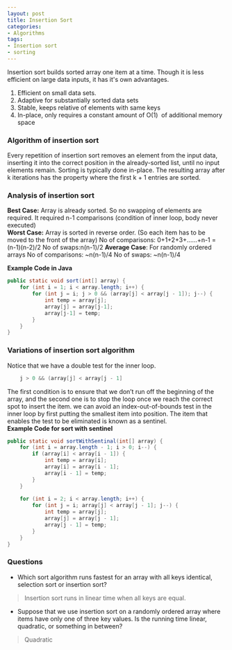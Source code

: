 ```yaml
---
layout: post
title: Insertion Sort
categories:
- Algorithms
tags:
- Insertion sort
- sorting
---
```


Insertion sort builds sorted array one item at a time. Though it is less efficient on large data inputs, it has it's own advantages.

1. Efficient on small data sets.
2. Adaptive for substantially sorted data sets
3. Stable, keeps relative of elements with same keys
4. In-place, only requires a constant amount of O(1)  of additional memory space

### Algorithm of insertion sort

Every repetition of insertion sort removes an element from the input data, inserting it into the correct position in the already-sorted list, until no input elements remain. Sorting is typically done in-place. The resulting array after k iterations has the property where the first k + 1 entries are sorted.

### Analysis of insertion sort
**Best Case:** Array is already sorted. So no swapping of elements are required. It required n-1 comparisons (condition of inner loop, body never executed)  
**Worst Case:** Array is sorted in reverse order. (So each item has to be moved to the front of the array)
No of comparisons: 0+1+2+3+......+n-1 = (n-1)(n-2)/2
No of swaps:n(n-1)/2
**Average Case**: For randomly ordered arrays
No of comparisons: ~n(n-1)/4
No of swaps: ~n(n-1)/4

**Example Code in Java** 

```java
public static void sort(int[] array) {
   	for (int i = 1; i < array.length; i++) {
   		for (int j = i; j > 0 && (array[j] < array[j - 1]); j--) {
   			int temp = array[j];
   			array[j] = array[j-1];
   			array[j-1] = temp;
   		}
   	}
}
```


### Variations of insertion sort algorithm

Notice that we have a double test for the inner loop.  
 
```java
    j > 0 && (array[j] < array[j - 1]
```


The first condition is to ensure that we don’t run off the beginning of the array, and the second one is to stop the loop once we reach the correct spot to insert the item. we can avoid an index-out-of-bounds test in the inner loop by first putting the smallest item into position. The item that enables the test to be eliminated is known as a sentinel.  
**Example Code for sort with sentinel**
 

```java    
public static void sortWithSentinal(int[] array) {
   	for (int i = array.length - 1; i > 0; i--) {
   		if (array[i] < array[i - 1]) {
   			int temp = array[i];
   			array[i] = array[i - 1];
   			array[i - 1] = temp;
   		}
   	}
   
   	for (int i = 2; i < array.length; i++) {
   		for (int j = i; array[j] < array[j - 1]; j--) {
   			int temp = array[j];
   			array[j] = array[j - 1];
   			array[j - 1] = temp;
   		}
   	}
}

```



### Questions
* Which sort algorithm runs fastest for an array with all keys identical, selection sort or insertion sort?  
> Insertion sort runs in linear time when all keys are equal.

* Suppose that we use insertion sort on a randomly ordered array where items have only one of three key values. Is the running time linear, quadratic, or something in between?  
> Quadratic
